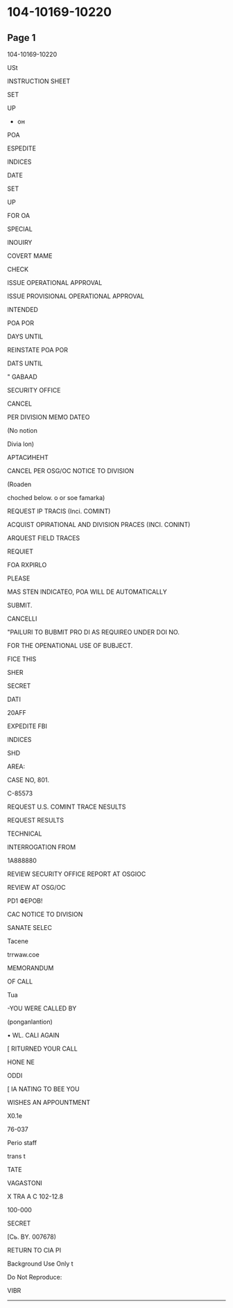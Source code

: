 # 104-10169-10220

## Page 1

104-10169-10220

USt

INSTRUCTION SHEET

SET

UP

+ он

POA

ESPEDITE

INDICES

DATE

SET

UP

FOR OA

SPECIAL

INOUIRY

COVERT MAME

CHECK

ISSUE OPERATIONAL APPROVAL

ISSUE PROVISIONAL OPERATIONAL APPROVAL

INTENDED

POA POR

DAYS UNTIL

REINSTATE POA POR

DATS UNTIL

" GABAAD

SECURITY OFFICE

CANCEL

PER DIVISION MEMO DATEO

(No notion

Divia lon)

АРТАСИНЕНТ

CANCEL PER OSG/OC NOTICE TO DIVISION

(Roaden

choched below. o or soe famarka)

REQUEST IP TRACIS (Inci. COMINT)

ACQUIST OPIRATIONAL AND DIVISION PRACES (INCI. CONINT)

ARQUEST FIELD TRACES

REQUIET

FOA RXPIRLO

PLEASE

MAS STEN INDICATEO, POA WILL DE AUTOMATICALLY

SUBMIT.

CANCELLI

"PAILURI TO BUBMIT PRO DI AS REQUIREO UNDER DOI NO.

FOR THE OPENATIONAL USE OF BUBJECT.

FICE THIS

SHER

SECRET

DATI

20AFF

EXPEDITE FBI

INDICES

SHD

AREA:

CASE NO, 801.

C-85573

REQUEST U.S. COMINT TRACE NESULTS

REQUEST RESULTS

TECHNICAL

INTERROGATION FROM

1A888880

REVIEW SECURITY OFFICE REPORT AT OSGIOC

REVIEW AT OSG/OC

PD1 ФЕРОВ!

CAC NOTICE TO DIVISION

SANATE SELEC

Tacene

trrwaw.coe

MEMORANDUM

OF CALL

Tua

-YOU WERE CALLED BY

(ponganlantion)

• WL. CALI AGAIN

[ RITURNED YOUR CALL

HONE NE

ODDI

[ IA NATING TO BEE YOU

WISHES AN APPOUNTMENT

X0.1e

76-037

Perio staff

trans t

TATE

VAGASTONI

X TRA A C 102-12.8

100-000

SECRET

[Cь. BY. 007678)

RETURN TO CIA PI

Background Use Only t

Do Not Reproduce:

VIBR

---

